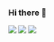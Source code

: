 ### Hi there 👋
<img src="https://img.shields.io/badge/Unity-FFFFFF?style=flat-square&logo=Unity&logoColor=white&color=black"/> 
<img src="https://img.shields.io/badge/C++-00599C?style=flat-square&logo=Android&logoColor=white"/>
<img src="https://img.shields.io/badge/CSharp-00599C?style=flat-square&logo=Android&logoColor=white"/>
<!--
**rohyunsang/rohyunsang** is a ✨ _special_ ✨ repository because its `README.md` (this file) appears on your GitHub profile.

Here are some ideas to get you started:

- 🔭 I’m currently working on ...
- 🌱 I’m currently learning ...
- 👯 I’m looking to collaborate on ...
- 🤔 I’m looking for help with ...
- 💬 Ask me about ...
- 📫 How to reach me: ...
- 😄 Pronouns: ...
- ⚡ Fun fact: ...
-->

